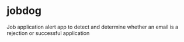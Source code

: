 # jobdog
Job application alert app to detect and determine whether an email is a rejection or successful application

